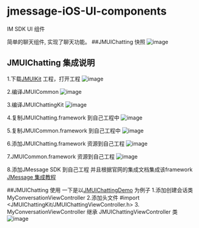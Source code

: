 # jmessage-iOS-UI-components
IM SDK UI 组件

简单的聊天组件, 实现了聊天功能。
##JMUIChatting 快照 
![image](https://github.com/jpush/jmessage-ios-uikit/blob/master/JMUIChattingKit/README_JMUIChatting集成说明图/JMUIChatting快照.gif)

## JMUIChatting 集成说明
1.下载[JMUIKit](https://github.com/jpush/jmessage-ios-uikit/archive/master.zip) 工程，打开工程
![image](https://github.com/jpush/jmessage-ios-uikit/blob/master/JMUIChattingKit/README_JMUIChatting集成说明图/1.打开工程.gif)

2.编译JMUICommon
![image](https://github.com/jpush/jmessage-ios-uikit/blob/master/JMUIChattingKit/README_JMUIChatting集成说明图/2.编译JMUICommon.gif)

3.编译JMUIChattingKit
![image](https://github.com/jpush/jmessage-ios-uikit/blob/master/JMUIChattingKit/README_JMUIChatting集成说明图/3.编译JMUIChatting库.gif)

4.复制JMUIChatting.framework 到自己工程中
![image](https://github.com/jpush/jmessage-ios-uikit/blob/master/JMUIChattingKit/README_JMUIChatting集成说明图/4.复制JMUICommon库到工程.gif)

5.复制JMUICommon.framework 到自己工程中
![image](https://github.com/jpush/jmessage-ios-uikit/blob/master/JMUIChattingKit/README_JMUIChatting集成说明图/5.拷贝JMUIChatting库到自己工程中.gif)

6.添加JMUIChatting.framework 资源到自己工程
![image](https://github.com/jpush/jmessage-ios-uikit/blob/master/JMUIChattingKit/README_JMUIChatting集成说明图/6.在自己的工程中使用framework的资源.gif)

7.JMUICommon.framework 资源到自己工程
![image](https://github.com/jpush/jmessage-ios-uikit/blob/master/JMUIChattingKit/README_JMUIChatting集成说明图/拷贝JMUICommon库资源.gif)

8.添加JMessage SDK 到自己工程 并且根据官网的集成文档集成该framework [JMessage 集成教程](http://docs.jpush.io/guideline/jmessage_ios_guide/)

##JMUIChatting 使用
一下是以[JMUIChattingDemo](/JMUIChattingDemo) 为例子
1.添加创建会话类 MyConversationViewController 
2.添加头文件 #import <JMUIChattingKit/JMUIChattingViewController.h>
3. MyConversationViewController 继承 JMUIChattingViewController 类
![image](https://github.com/jpush/jmessage-ios-uikit/blob/master/JMUIChattingKit/README_JMUIChatting集成说明图/代码JMUIChatting集成说明.gif)

